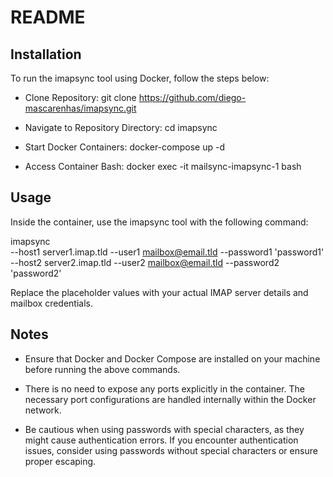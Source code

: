 # README

## Installation

To run the imapsync tool using Docker, follow the steps below:

- Clone Repository:
git clone https://github.com/diego-mascarenhas/imapsync.git

- Navigate to Repository Directory:
cd imapsync

- Start Docker Containers:
docker-compose up -d

- Access Container Bash:
docker exec -it mailsync-imapsync-1 bash


## Usage

Inside the container, use the imapsync tool with the following command:

imapsync \
    --host1 server1.imap.tld --user1 mailbox@email.tld --password1 'password1' \
    --host2 server2.imap.tld --user2 mailbox@email.tld --password2 'password2'

Replace the placeholder values with your actual IMAP server details and mailbox credentials.


## Notes

- Ensure that Docker and Docker Compose are installed on your machine before running the above commands.

- There is no need to expose any ports explicitly in the container. The necessary port configurations are handled internally within the Docker network.

- Be cautious when using passwords with special characters, as they might cause authentication errors. If you encounter authentication issues, consider using passwords without special characters or ensure proper escaping.